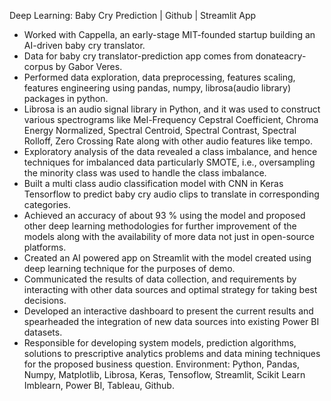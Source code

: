 Deep Learning:  Baby Cry Prediction | Github | Streamlit App
-	Worked with Cappella, an early-stage MIT-founded startup building an AI-driven baby cry translator.
-	Data for baby cry translator-prediction app comes from donateacry-corpus by Gabor Veres.
-	Performed data exploration, data preprocessing, features scaling, features engineering using pandas, numpy, librosa(audio library) packages in python.
-	Librosa is an audio signal library in Python, and it was used to construct various spectrograms like Mel-Frequency Cepstral Coefficient, Chroma Energy Normalized, Spectral Centroid, Spectral Contrast, Spectral Rolloff, Zero Crossing Rate along with other audio features like tempo.
-	Exploratory analysis of the data revealed a class imbalance, and hence techniques for imbalanced data particularly SMOTE, i.e., oversampling the minority class was used to handle the class imbalance.
-	Built a multi class audio classification model with CNN in Keras Tensorflow to predict baby cry audio clips to translate in corresponding categories.
-	Achieved an accuracy of about 93 % using the model and proposed other deep learning methodologies for further improvement of the models along with the availability of more data not just in open-source platforms.
-	Created an AI powered app on Streamlit with the model created using deep learning technique for the purposes of demo.
-	Communicated the results of data collection, and requirements by interacting with other data sources and optimal strategy for taking best decisions.
-	Developed an interactive dashboard to present the current results and spearheaded the integration of new data sources into existing Power BI datasets.
-	Responsible for developing system models, prediction algorithms, solutions to prescriptive analytics problems and data mining techniques for the proposed business question.
Environment: Python, Pandas, Numpy, Matplotlib, Librosa, Keras, Tensoflow, Streamlit, Scikit Learn Imblearn, Power BI, Tableau, Github.
